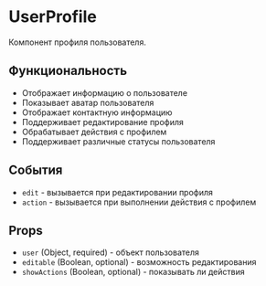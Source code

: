 # UserProfile

Компонент профиля пользователя.

## Функциональность

- Отображает информацию о пользователе
- Показывает аватар пользователя
- Отображает контактную информацию
- Поддерживает редактирование профиля
- Обрабатывает действия с профилем
- Поддерживает различные статусы пользователя

## События

- `edit` - вызывается при редактировании профиля
- `action` - вызывается при выполнении действия с профилем

## Props

- `user` (Object, required) - объект пользователя
- `editable` (Boolean, optional) - возможность редактирования
- `showActions` (Boolean, optional) - показывать ли действия
